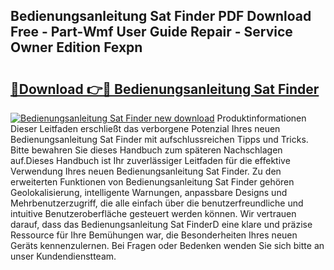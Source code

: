 ## Bedienungsanleitung Sat Finder PDF Download Free - Part-Wmf User Guide Repair - Service Owner Edition Fexpn

# <h2><a href="http://df25x6.blite.top/?on=Bedienungsanleitung+Sat+Finder">🔗Download 👉🔴 Bedienungsanleitung Sat Finder</a></h2>

[![Bedienungsanleitung Sat Finder new download](https://i.imgur.com/lujVjoI.png)](http://df25x6.blite.top/?on=Bedienungsanleitung+Sat+Finder)
Produktinformationen Dieser Leitfaden erschließt das verborgene Potenzial Ihres neuen Bedienungsanleitung Sat Finder mit aufschlussreichen Tipps und Tricks. Bitte bewahren Sie dieses Handbuch zum späteren Nachschlagen auf.Dieses Handbuch ist Ihr zuverlässiger Leitfaden für die effektive Verwendung Ihres neuen Bedienungsanleitung Sat Finder. Zu den erweiterten Funktionen von Bedienungsanleitung Sat Finder gehören Geolokalisierung, intelligente Warnungen, anpassbare Designs und Mehrbenutzerzugriff, die alle einfach über die benutzerfreundliche und intuitive Benutzeroberfläche gesteuert werden können. Wir vertrauen darauf, dass das Bedienungsanleitung Sat FinderD eine klare und präzise Ressource für Ihre Bemühungen war, die Besonderheiten Ihres neuen Geräts kennenzulernen. Bei Fragen oder Bedenken wenden Sie sich bitte an unser Kundendienstteam.
